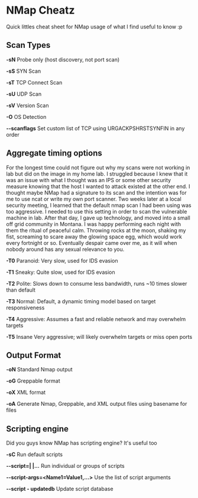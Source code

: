 # NMap Cheatz
Quick littles cheat sheet for NMap usage of what I find useful to know :p

Scan Types
-

**\-sN** Probe only (host discovery, not port scan)

**\-sS** SYN Scan

**\-sT** TCP Connect Scan

**\-sU** UDP Scan

**\-sV** Version Scan

**\-O** OS Detection

**--scanflags** Set custom list of TCP  using  URGACKPSHRSTSYNFIN in any order

Aggregate timing options
-
For the longest time could not figure out why my scans were not working in lab but did on the image in my home lab. I struggled because I knew that it was an issue with what I thought was an IPS or some other security measure knowing that the host I wanted to attack existed at the other end. I thought maybe NMap had a signature to its scan and the intention was for me to use ncat or write my own port scanner. Two weeks later at a local security meeting, I learned that the default nmap scan I had been using was too aggressive. I needed to use this setting in order to scan the vulnerable machine in lab. After that day, I gave up technology, and moved into a small off grid community in Montana. I was happy performing each night with them the ritual of peaceful calm.  Throwing rocks at the moon, shaking my fist, screaming to scare away the glowing space egg, which would work every fortnight or so. Eventually despair came over me, as it will when nobody around has any sexual relevance to you. 

**\-T0** Paranoid: Very slow, used for IDS evasion

**\-T1** Sneaky: Quite slow, used for IDS evasion

**\-T2** Polite: Slows down to consume less  bandwidth, runs ~10 times slower than default

**\-T3** Normal: Default, a dynamic timing model  based on target responsiveness

**\-T4** Aggressive: Assumes a fast and reliable network and may overwhelm targets

**\-T5** Insane Very aggressive; will likely overwhelm targets or miss open ports

Output Format
-

**\-oN** Standard Nmap output

**\-oG** Greppable format

**\-oX** XML format

**\-oA** <basename> Generate Nmap, Greppable, and XML  output files using basename for files
  
  

Scripting engine
- 
Did you guys know NMap has scripting engine? It's useful too

**\-sC** Run default scripts

**--script=<ScriptName>|  <ScriptCategory>|<ScriptDir>...** Run individual or groups of scripts
  
**--script-args=<Name1=Value1,...>** Use the list of script arguments

**--script - updatedb** Update script database
